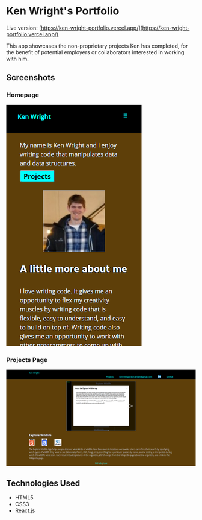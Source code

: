 # Ken Wright's Portfolio
Live version: [https://ken-wright-portfolio.vercel.app/](https://ken-wright-portfolio.vercel.app/)

This app showcases the non-proprietary projects Ken has completed, for the benefit of potential employers or collaborators interested in working with him.

## Screenshots

### Homepage
![Homepage (mobile)](/src/images/screenshots/portfolio/homepage-mobile.png)

### Projects Page
![Projects page (desktop)](/src/images/screenshots/portfolio/projects-page-desktop.png)

## Technologies Used
* HTML5
* CSS3
* React.js